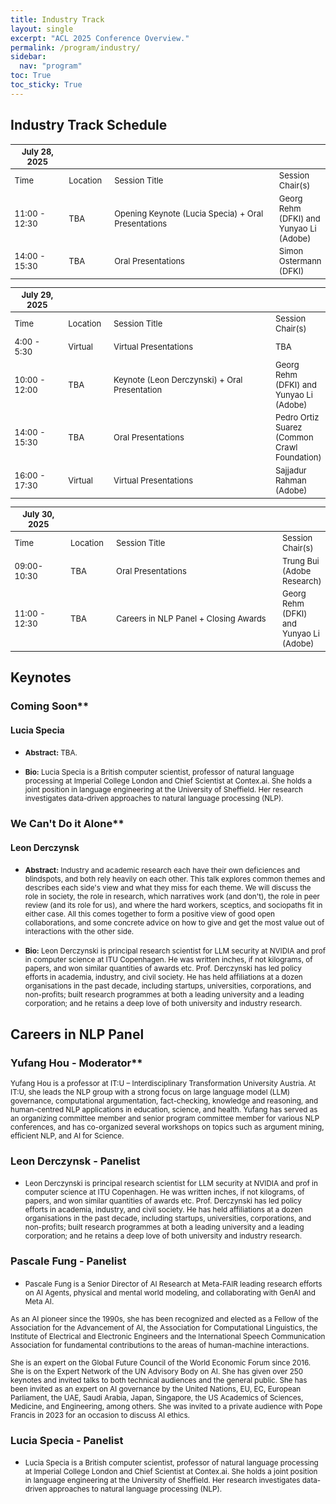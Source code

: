 ```yaml
---
title: Industry Track
layout: single
excerpt: "ACL 2025 Conference Overview."
permalink: /program/industry/
sidebar:
  nav: "program"
toc: True
toc_sticky: True
---
```


## Industry Track Schedule 

<style>
table {
    width: 100%;
    font-size: small;
}
table th:first-of-type {
    width: 20%;
}
table th:nth-of-type(2) {
    width: 15%;
}
table th:nth-of-type(3) {
    width: 65%;
}
</style>

| <span>July 28, 2025</span> | | | | 
| -- | -- | -- | -- |
| Time | Location | Session Title | Session Chair(s)|
| 11:00 - 12:30 | TBA | Opening Keynote (Lucia Specia) + Oral Presentations | Georg Rehm (DFKI) and Yunyao Li (Adobe)|
| 14:00 - 15:30 | TBA | Oral Presentations |Simon Ostermann (DFKI) |

| <span>July 29, 2025</span> | | | |
| -- | -- | -- | -- |
| Time | Location | Session Title |Session Chair(s)|
| 4:00 - 5:30   | Virtual | Virtual Presentations | TBA |
| 10:00 - 12:00 | TBA | Keynote (Leon Derczynski) + Oral Presentation   | Georg Rehm (DFKI) and Yunyao Li (Adobe)|
| 14:00 - 15:30 | TBA | Oral Presentations |Pedro Ortiz Suarez (Common Crawl Foundation)  |
| 16:00 - 17:30 | Virtual | Virtual Presentations | Sajjadur Rahman (Adobe) |

| <span>July 30, 2025</span> | | | | 
| -- | -- | -- | -- |
| Time | Location | Session Title | Session Chair(s)|
| 09:00-10:30 | TBA | Oral Presentations |Trung Bui (Adobe Research)  |
| 11:00 - 12:30 | TBA | Careers in NLP Panel + Closing Awards | Georg Rehm (DFKI) and Yunyao Li (Adobe)|


## Keynotes

### Coming Soon**
#### Lucia Specia
* <small>**Abstract:** TBA.</small>

* <small>**Bio:**  Lucia Specia is a British computer scientist, professor of natural language processing at Imperial College London and Chief Scientist at Contex.ai. She holds a joint position in language engineering at the University of Sheffield. Her research investigates data-driven approaches to natural language processing (NLP).
 </small>


### We Can't Do it Alone**
#### Leon Derczynsk
* <small>**Abstract:** Industry and academic research each have their own deficiences and blindspots, and both rely heavily on each other. This talk explores common themes and describes each side's view and what they miss for each theme. We will discuss the role in society, the role in research, which narratives work (and don't), the role in peer review (and its role for us), and where the hard workers, sceptics, and sociopaths fit in either case. All this comes together to form a positive view of good open collaborations, and some concrete advice on how to give and get the most value out of interactions with the other side.</small>

* <small>**Bio:** Leon Derczynski is principal research scientist for LLM security at NVIDIA and prof in computer science at ITU Copenhagen. He was written inches, if not kilograms, of papers, and won similar quantities of awards etc. Prof. Derczynski has led policy efforts in academia, industry, and civil society. He has held affiliations at a dozen organisations in the past decade, including startups, universities, corporations, and non-profits; built research programmes at both a leading university and a leading corporation; and he retains a deep love of both university and industry research.
 </small>

## Careers in NLP Panel 

### Yufang Hou - Moderator**
  
<small>Yufang Hou is a professor at IT:U – Interdisciplinary Transformation University Austria. At IT:U, she leads the NLP group with a strong focus on large language model (LLM) governance, computational argumentation, fact-checking, knowledge and reasoning, and human-centred NLP applications in education, science, and health. Yufang has served as an organizing committee member and senior program committee member for various NLP conferences, and has co-organized several workshops on topics such as argument mining, efficient NLP, and AI for Science.</small>

### Leon Derczynsk - Panelist

* <small>Leon Derczynski is principal research scientist for LLM security at NVIDIA and prof in computer science at ITU Copenhagen. He was written inches, if not kilograms, of papers, and won similar quantities of awards etc. Prof. Derczynski has led policy efforts in academia, industry, and civil society. He has held affiliations at a dozen organisations in the past decade, including startups, universities, corporations, and non-profits; built research programmes at both a leading university and a leading corporation; and he retains a deep love of both university and industry research.
 </small>


### Pascale Fung - Panelist

* <small> Pascale Fung is a Senior Director of AI Research at Meta-FAIR leading research efforts on AI Agents, physical and mental world modeling, and collaborating with GenAI and Meta AI.

As an AI pioneer since the 1990s, she has been recognized and elected as a Fellow of the Association for the Advancement of AI, the Association for Computational Linguistics, the Institute of Electrical and Electronic Engineers and the International Speech Communication Association for fundamental contributions to the areas of human-machine interactions.

She is an expert on the Global Future Council of the World Economic Forum since 2016. She is on the Expert Network of the UN Advisory Body on AI. She has given over 250 keynotes and invited talks to both technical audiences and the general public. She has been invited as an expert on AI governance by the United Nations, EU, EC, European Parliament, the UAE, Saudi Arabia, Japan, Singapore, the US Academics of Sciences, Medicine, and Engineering, among others. She was invited to a private audience with Pope Francis in 2023 for an occasion to discuss AI ethics. </small>

### Lucia Specia - Panelist

* <small> Lucia Specia is a British computer scientist, professor of natural language processing at Imperial College London and Chief Scientist at Contex.ai. She holds a joint position in language engineering at the University of Sheffield. Her research investigates data-driven approaches to natural language processing (NLP). </small>


